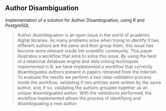 ## Author Disambiguation

Implementation of a solution for Author Disambiguation, using R and PostgreSQL

> Author disambiguation is an open issue in the world of academic digital libraries. As many problems arise when trying to identify if two different authors are the same and then group them, this issue has become more relevant inside the scientific community. This paper illustrates a workflow that aims to solve this issue. By using the best of a relational database engine and data mining techniques implemented in R, we have implemented a workflow that correctly disambiguates authors present in papers retrieved from the Internet. To evaluate the results we perform a two-step-validation process inside the workflow, validating if two articles were written by the same author, and, if so, validating the authors grouped together as an unique disambiguated author. With the validations performed, the workflow implemented allows the process of identifying and disambiguating a new author. 
